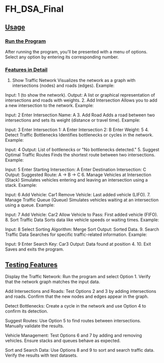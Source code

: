 # FH_DSA_Final

## [Usage](#usage)
### [Run the Program](#run-the-program)
After running the program, you'll be presented with a menu of options.
Select any option by entering its corresponding number.

### [Features in Detail](#features-in-detail)
1. Show Traffic Network
Visualizes the network as a graph with intersections (nodes) and roads (edges).
Example:

Input: 1 (to show the network).
Output: A list or graphical representation of intersections and roads with weights.
2. Add Intersection
Allows you to add a new intersection to the network.
Example:

Input: 2
Enter Intersection Name: A
3. Add Road
Adds a road between two intersections and sets its weight (distance or travel time).
Example:

Input: 3
Enter Intersection 1: A
Enter Intersection 2: B
Enter Weight: 5
4. Detect Traffic Bottlenecks
Identifies bottlenecks or cycles in the network.
Example:

Input: 4
Output: List of bottlenecks or "No bottlenecks detected."
5. Suggest Optimal Traffic Routes
Finds the shortest route between two intersections.
Example:

Input: 5
Enter Starting Intersection: A
Enter Destination Intersection: C
Output: Suggested Route: A → B → C
6. Manage Vehicles at Intersection (Stack)
Simulates vehicles entering and leaving an intersection using a stack.
Example:

Input: 6
Add Vehicle: Car1
Remove Vehicle: Last added vehicle (LIFO).
7. Manage Traffic Queue (Queue)
Simulates vehicles waiting at an intersection using a queue.
Example:

Input: 7
Add Vehicle: Car2
Allow Vehicle to Pass: First added vehicle (FIFO).
8. Sort Traffic Data
Sorts data like vehicle speeds or waiting times.
Example:

Input: 8
Select Sorting Algorithm: Merge Sort
Output: Sorted Data.
9. Search Traffic Data
Searches for specific traffic-related information.
Example:

Input: 9
Enter Search Key: Car3
Output: Data found at position 4.
10. Exit
Saves and exits the program.

## [Testing Features](#testing-features)
Display the Traffic Network:
Run the program and select Option 1. Verify that the network graph matches the input data.

Add Intersections and Roads:
Test Options 2 and 3 by adding intersections and roads. Confirm that the new nodes and edges appear in the graph.

Detect Bottlenecks:
Create a cycle in the network and use Option 4 to confirm its detection.

Suggest Routes:
Use Option 5 to find routes between intersections. Manually validate the results.

Vehicle Management:
Test Options 6 and 7 by adding and removing vehicles. Ensure stacks and queues behave as expected.

Sort and Search Data:
Use Options 8 and 9 to sort and search traffic data. Verify the results with test datasets.

